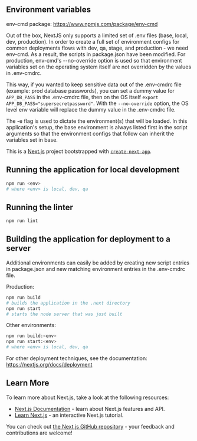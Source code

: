## Environment variables

env-cmd package: https://www.npmjs.com/package/env-cmd

Out of the box, NextJS only supports a limited set of .env files (base, local, dev, production). In order to create a full set of environment configs for common deployments flows with dev, qa, stage, and production - we need env-cmd. As a result, the scripts in package.json have been modified. For production, env-cmd's --no-override option is used so that environment variables set on the operating system itself are not overridden by the values in .env-cmdrc.

This way, if you wanted to keep sensitive data out of the .env-cmdrc file (example: prod database passwords), you can set a dummy value for `APP_DB_PASS` in the .env-cmdrc file, then on the OS itself `export APP_DB_PASS="supersecretpassword"`. With the `--no-override` option, the OS level env variable will replace the dummy value in the .env-cmdrc file.

The -e flag is used to dictate the environment(s) that will be loaded. In this application's setup, the base environment is always listed first in the script arguments so that the environment configs that follow can inherit the variables set in base.

This is a [Next.js](https://nextjs.org/) project bootstrapped with [`create-next-app`](https://github.com/vercel/next.js/tree/canary/packages/create-next-app).

## Running the application for local development

```bash
npm run <env>
# where <env> is local, dev, qa
```

## Running the linter

```bash
npm run lint
```

## Building the application for deployment to a server

Additional environments can easily be added by creating new script entries in package.json and new matching environment entries in the .env-cmdrc file.

Production:
```bash
npm run build
# builds the application in the .next directory
npm run start
# starts the node server that was just built
```

Other environments:
```bash
npm run build:<env>
npm run start:<env>
# where <env> is local, dev, qa
```

For other deployment techniques, see the documentation: https://nextjs.org/docs/deployment

## Learn More

To learn more about Next.js, take a look at the following resources:

- [Next.js Documentation](https://nextjs.org/docs) - learn about Next.js features and API.
- [Learn Next.js](https://nextjs.org/learn) - an interactive Next.js tutorial.

You can check out [the Next.js GitHub repository](https://github.com/vercel/next.js/) - your feedback and contributions are welcome!